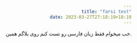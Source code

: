 ```yaml
---
title: "farsi test"
date: 2023-03-27T27:18:19+18:19
---
```


<style> body{font-family: 'Vazir'; text-align: right;} </style>
خب میخوام فقط زبان فارسی رو تست کنم روی بلاگم همین.

